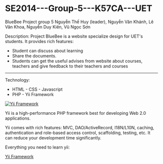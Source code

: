 SE2014---Group-5---K57CA---UET
==============================
BlueBee Project group 5 Nguyễn Thế Huy (leader), Nguyễn Văn Khánh, Lê Văn Khoa, Nguyễn Duy Kiên, Vũ Ngọc Sơn

Description:
Project BlueBee is a website specialize design for UET's students. It provides rich features: 
- Student can discuss about learning
- Share the documents. 
- Students can get the useful advises from website about courses, teachers and give feedback to their teachers and courses

***

Technology:
- HTML - CSS - Javascript
- PHP - Yii Framework


[![Yii Framework](http://static.yiiframework.com/css/img/logo.png)](http://www.yiiframework.com/)

Yii is a high-performance PHP framework best for developing Web 2.0 applications.

Yii comes with rich features: MVC, DAO/ActiveRecord, I18N/L10N, caching, authentication and role-based access control, scaffolding, testing, etc. It can reduce your development time significantly.

Everything you need to learn yii:

[Yii Framework](http://www.yiiframework.com/) 

